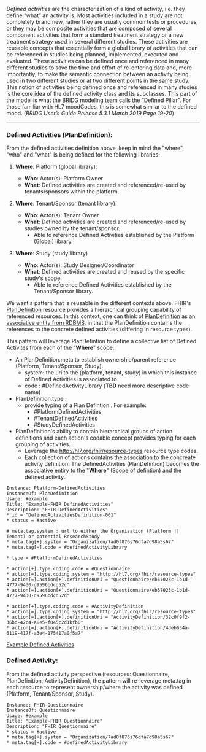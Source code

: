 
  


*Defined activities* are the characterization of a kind of activity, i.e. they define “what” an activity is. Most activities included in a study are not completely brand new, rather they are usually common tests or procedures, or they may be composite activities that are composed of several component activities that form a standard treatment strategy or a new treatment strategy used in several different studies. These activities are reusable concepts that essentially form a global library of activities that can be referenced in studies being planned, implemented, executed and evaluated. These activities can be defined once and referenced in many different studies to save the time and effort of re-entering data and, more importantly, to make the semantic connection between an activity being used in two different studies or at two different points in the same study. This notion of activities being defined once and referenced in many studies is the core idea of the defined activity class and its subclasses. This part of the model is what the BRIDG modeling team calls the “Defined Pillar”. For those familiar with HL7 moodCodes, this is somewhat similar to the defined mood. (*BRIDG User’s Guide Release 5.3.1 March 2019 Page 19-20*)

  

---


### Defined Activities (PlanDefinition):

From the defined activities definition above, keep in mind the "where", "who" and "what" is being defined for the following libraries:

1. **Where**: Platform (global library):
    *  **Who**: Actor(s): Platform Owner
    *  **What**: Defined activities are created and referenced/re-used by tenants/sponsors within the platform.

2.  **Where**: Tenant/Sponsor (tenant library):
    *  **Who**: Actor(s): Tenant Owner
    *  **What**: Defined activities are created and referenced/re-used by studies owned by the tenant/sponsor.
        * Able to reference Defined Activities established by the Platform (Global) library.

3.  **Where**: Study (study library)
    *  **Who**: Actor(s): Study Designer/Coordinator
    *  **What**: Defined activities are created and reused by the specific study's scope.
        * Able to reference Defined Activities established by the Tenant/Sponsor library.

  

We want a pattern that is reusable in the different contexts above. FHIR's [PlanDefinition](http://build.fhir.org/plandefinition.html) resource provides a hierarchical grouping capability of referenced resources. In this context, one can think of [PlanDefinition](http://build.fhir.org/plandefinition.html) as an [associative entity from RDBMS](https://en.wikipedia.org/wiki/Associative_entity), in that the PlanDefinition contains the references to the concrete defined activities (differing in resource types).

This pattern will leverage PlanDefintion to define a collective list of Defined Activites from each of the "**Where**" scope:
* An PlanDefinition.meta to establish ownership/parent reference (Platform, Tenant/Sponsor, Study).
  * system: the uri to the (platform, tenant, study) in which this instance of Defined Activities is associated to.
  * code : #DefinedActivityLibrary (**TBD** need more descriptive code name)
* PlanDefinition.type : 
  * provide typing of a Plan Defintion . For example:
    * #PlatformDefinedActivities
    * #TenantDefinedActivities
    * #StudyDefinedActivities
* PlanDefinition's ability to contain hierarchical groups of action definitions and each action's codable concept provides typing for each grouping of activities.
  * Leverage the http://hl7.org/fhir/resource-types resource type codes.
  * Each collection of actions contains the association to the concreate activity definition. The DefinedActivities (PlanDefintion) becomes the associative entiry to the "**Where**" (Scope of defintion) and the defined activity. 
  
```
Instance: Platform-DefinedActivities
InstanceOf: PlanDefinition
Usage: #example
Title: "Example-FHIR DefinedActivities"
Description: "FHIR DefinedActivities"
* id = "DefinedActivitiesDefinition-001"
* status = #active

# meta.tag.system : url to either the Organization (Platform || Tenant) or potential ResearchStudy
* meta.tag[+].system = "Organization/7ad0f876s76dfa7d98a5s67"  
* meta.tag[=].code = #definedActivityLibrary

* type = #PlatformDefinedActivities

* action[+].type.coding.code = #Questionnaire
* action[=].type.coding.system = "http://hl7.org/fhir/resource-types"
* action[=].action[+].definitionUri = "Questionnaire/eb57023c-1b1d-4777-9430-d9596bdcd52c"
* action[=].action[+].definitionUri = "Questionnaire/eb57023c-1b1d-4777-9430-d9596bdcd52d"

* action[+].type.coding.code = #ActivityDefinition
* action[=].type.coding.system = "http://hl7.org/fhir/resource-types"
* action[=].action[+].definitionUri = "ActivityDefinition/32c0f9f2-36bd-42c4-a8e5-f045c2d1bfb0"
* action[=].action[+].definitionUri = "ActivityDefinition/4deb634a-6119-417f-a3e4-175417a0f5a7"
```
[Example Defined Activities](PlanDefinition-PlatformDefinedActivities-001.html)


### Defined Activity:

From the defined activity perspective (resources: Questionnaire, PlanDefinition, ActivityDefinition), the pattern will re-leverage meta.tag in each resource to represent ownership/where the activity was defined (Platform, Tenant/Sponsor, Study).

  

```
Instance: FHIR-Questionnaire
InstanceOf: Questionnaire
Usage: #example
Title: "Example-FHIR Questionnaire"
Description: "FHIR Questionnaire"
* status = #active
* meta.tag[+].system = "Organization/7ad0f876s76dfa7d98a5s67"
* meta.tag[=].code = #definedActivityLibrary
```